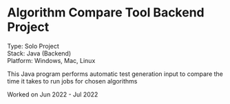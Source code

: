 # Algorithm Compare Tool Backend Project
Type: Solo Project <br>
Stack: Java (Backend) <br>
Platform: Windows, Mac, Linux <br>

This Java program performs automatic test generation input to compare the time it takes to run jobs for chosen algorithms

Worked on Jun 2022 - Jul 2022
